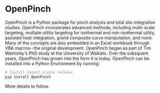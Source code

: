 # OpenPinch
OpenPinch is a Python package for pinch analysis and total site integration studies. OpenPinch incorperates advanced methods, including multi-scale targeting, multiple utility targeting for isothermal and non-isothermal utility, assisted heat integration, grand composite curve manipulation, and more. Many of the concepts are also embedded in an Excel workbook through VBA macros--the original development. OpenPinch began as part of Tim Walmsley's PhD study at the University of Waikato. Over the subsquent years, OpenPinch has grown into the form it is today. 
OpenPinch can be installed into a Python Environment by running:
```bash
# install latest stable release
pip install OpenPinch
```
More details to follow. 